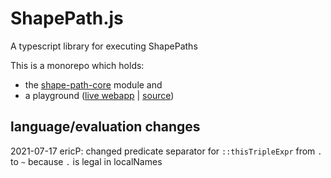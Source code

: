 # ShapePath.js
A typescript library for executing ShapePaths

This is a monorepo which holds:
* the [shape-path-core](https://github.com/shexSpec/ShapePath.js/tree/main/packages/core) module and
* a playground ([live webapp](https://shexspec.github.io/ShapePath.js/packages/playground/dist/?manifestURL=examples/issue/manifest.yaml) | [source](https://github.com/shexSpec/ShapePath.js/tree/main/packages/playground))

## language/evaluation changes

2021-07-17 ericP: changed predicate separator for `::thisTripleExpr` from `.` to `~` because `.` is legal in localNames
